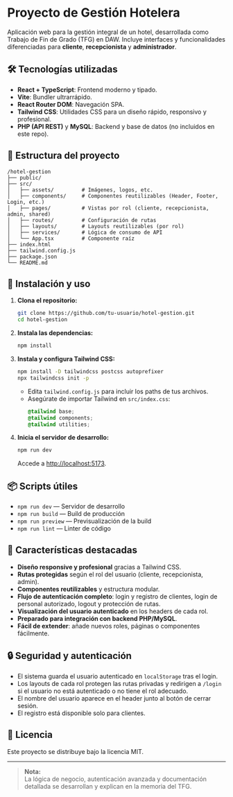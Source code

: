 # Proyecto de Gestión Hotelera

Aplicación web para la gestión integral de un hotel, desarrollada como Trabajo de Fin de Grado (TFG) en DAW. Incluye interfaces y funcionalidades diferenciadas para **cliente**, **recepcionista** y **administrador**.

## 🛠 Tecnologías utilizadas

- **React + TypeScript**: Frontend moderno y tipado.
- **Vite**: Bundler ultrarrápido.
- **React Router DOM**: Navegación SPA.
- **Tailwind CSS**: Utilidades CSS para un diseño rápido, responsivo y profesional.
- **PHP (API REST)** y **MySQL**: Backend y base de datos (no incluidos en este repo).

## 🧱 Estructura del proyecto

```
/hotel-gestion
├── public/
├── src/
│   ├── assets/         # Imágenes, logos, etc.
│   ├── components/     # Componentes reutilizables (Header, Footer, Login, etc.)
│   ├── pages/          # Vistas por rol (cliente, recepcionista, admin, shared)
│   ├── routes/         # Configuración de rutas
│   ├── layouts/        # Layouts reutilizables (por rol)
│   ├── services/       # Lógica de consumo de API
│   └── App.tsx         # Componente raíz
├── index.html
├── tailwind.config.js
├── package.json
└── README.md
```

## 🚀 Instalación y uso

1. **Clona el repositorio:**
   ```bash
   git clone https://github.com/tu-usuario/hotel-gestion.git
   cd hotel-gestion
   ```

2. **Instala las dependencias:**
   ```bash
   npm install
   ```

3. **Instala y configura Tailwind CSS:**
   ```bash
   npm install -D tailwindcss postcss autoprefixer
   npx tailwindcss init -p
   ```
   - Edita `tailwind.config.js` para incluir los paths de tus archivos.
   - Asegúrate de importar Tailwind en `src/index.css`:
     ```css
     @tailwind base;
     @tailwind components;
     @tailwind utilities;
     ```

4. **Inicia el servidor de desarrollo:**
   ```bash
   npm run dev
   ```
   Accede a [http://localhost:5173](http://localhost:5173).

## 📦 Scripts útiles

- `npm run dev` — Servidor de desarrollo
- `npm run build` — Build de producción
- `npm run preview` — Previsualización de la build
- `npm run lint` — Linter de código

## 🧩 Características destacadas

- **Diseño responsive y profesional** gracias a Tailwind CSS.
- **Rutas protegidas** según el rol del usuario (cliente, recepcionista, admin).
- **Componentes reutilizables** y estructura modular.
- **Flujo de autenticación completo**: login y registro de clientes, login de personal autorizado, logout y protección de rutas.
- **Visualización del usuario autenticado** en los headers de cada rol.
- **Preparado para integración con backend PHP/MySQL**.
- **Fácil de extender**: añade nuevos roles, páginas o componentes fácilmente.

## 🔒 Seguridad y autenticación

- El sistema guarda el usuario autenticado en `localStorage` tras el login.
- Los layouts de cada rol protegen las rutas privadas y redirigen a `/login` si el usuario no está autenticado o no tiene el rol adecuado.
- El nombre del usuario aparece en el header junto al botón de cerrar sesión.
- El registro está disponible solo para clientes.

## 📄 Licencia

Este proyecto se distribuye bajo la licencia MIT.

---

> **Nota:**  
> La lógica de negocio, autenticación avanzada y documentación detallada se desarrollan y explican en la memoria del TFG.
